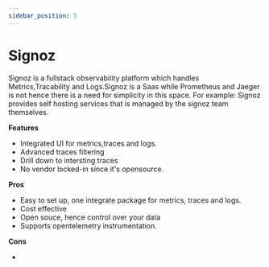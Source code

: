 ```yaml
---
sidebar_position: 5
---
```


# Signoz

Signoz is a fullstack observability platform which handles Metrics,Tracability and Logs.Signoz is a Saas while Prometheus and Jaeger is not hence there is a need for simplicity
in this space. For example: Signoz provides self hosting services that is managed by the signoz team themselves.

**Features**

- Integrated UI for metrics,traces and logs.
- Advanced traces filtering
- Drill down to intersting traces
- No vendor locked-in since it's opensource.

**Pros**

- Easy to set up, one integrate package for metrics, traces and logs.
- Cost effective
- Open souce, hence control over your data
- Supports opentelemetry instrumentation.

**Cons**

-

